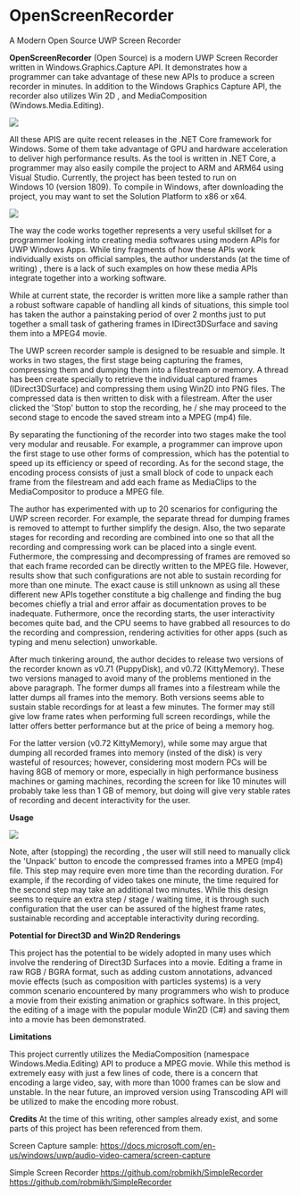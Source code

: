 # OpenScreenRecorder
A Modern Open Source UWP Screen Recorder

**OpenScreenRecorder** (Open Source) is a modern UWP Screen Recorder written in
Windows.Graphics.Capture API. It demonstrates how a programmer can take 
advantage of these new APIs to produce a screen recorder in minutes. 
In addition to the Windows Graphics Capture API, the recorder also utilizes
 Win 2D , and MediaComposition (Windows.Media.Editing). 
 
 <kbd><img src="https://github.com/TechnoRiver/OpenScreenRecorder/blob/master/images/OpenScreenRecorder.png"></kbd>

All these APIS are quite recent releases in the .NET Core framework for Windows.
Some of them take advantage of GPU and hardware acceleration to deliver 
high performance results. As the tool is written in .NET Core, 
a programmer may also easily compile the project to ARM and ARM64 using Visual Studio. 
Currently, the project has been tested to run on  
Windows 10 (version 1809). To compile in Windows, 
after downloading the project, you may want to set the Solution Platform to x86 or x64.

<kbd><img src="https://github.com/TechnoRiver/OpenScreenRecorder/blob/master/images/SolutionPlatform.png"></kbd>

The way the code works together represents a very useful skillset for a programmer 
looking into creating media softwares using modern APIs for UWP Windows Apps.
While tiny fragments of how these APIs work individually exists on official samples,
the author understands (at the time of writing) , there is a lack of such examples 
on how these media APIs integrate together into a working software.

While at current state, the recorder is written more like a 
sample rather than a robust software capable of handling all kinds of situations, 
this simple tool has taken the author a painstaking period of over 2 months just to put together
a small task of gathering frames in IDirect3DSurface and saving them into 
a MPEG4 movie.

The UWP screen recorder sample is designed to be resuable and simple. It works in two stages,
the first stage being capturing the frames, compressing them and dumping them into a filestream or memory.
A thread has been create specially to retrieve the individual captured frames (IDirect3DSurface) and compressing
them using Win2D into PNG files. The compressed data is then written to disk with a filestream.
After the user clicked the 'Stop' button to stop the recording, he / she may proceed to the
second stage to encode the saved stream into a MPEG (mp4) file.

By separating the functioning of the recorder into two stages make the tool very modular 
and reusable. For example, a programmer can improve upon the first stage to use other forms of compression, which has the potential 
to speed up its efficiency or speed of recording. As for the second stage, the encoding process consists of just a 
small block of code to unpack each frame from the filestream and add each frame as MediaClips to the
MediaCompositor to produce a MPEG file.

The author has experimented with up to 20 scenarios for configuring the UWP screen recorder.
For example, the separate thread for dumping frames is removed to attempt to further simplify the design.
Also, the two separate stages for recording and recording are combined into one so that all
the recording and compressing work can be placed into a single event. Futhermore, the compressing
and decompressing of frames are removed so that each frame recorded can be directly written to the
MPEG file. However, results show that such configurations are not able to sustain recording 
for more than one minute. The exact cause is still unknown as using all these different new APIs
together constitute a big challenge and finding the bug becomes chiefly a trial and error affair
as documentation proves to be inadequate. Futhermore, once the recording starts,
 the user interactivity becomes quite bad, and the CPU seems to have grabbed all resources
to do the recording and compression, rendering activities for other apps 
(such as typing and menu selection) unworkable.

After much tinkering around, the author decides to release two versions of the recorder 
known as v0.71 (PuppyDisk), and v0.72 (KittyMemory). These two versions managed to avoid many of the problems
mentioned in the above paragraph. The former dumps all frames into a filestream 
while the latter dumps all frames into the memory. Both versions seems able to sustain stable recordings for at least a few minutes.
The former may still give low frame rates when performing full screen recordings, 
while the latter offers better performance but at the price of being a memory hog.
 
For the latter version (v0.72 KittyMemory), while some may argue that dumping all recorded frames 
into memory (insted of the disk) is very wasteful of resources; however, considering most modern PCs 
will be having 8GB of memory or more,  especially in high performance business machines or gaming machines, 
recording the screen for like 10 minutes will probably take less than 1 GB of memory,
but doing will give very stable rates of recording and decent interactivity for the user.


**Usage**

<kbd><img src="https://github.com/TechnoRiver/OpenScreenRecorder/blob/master/images/Usage.png"></kbd>

Note, after (stopping) the recording , the user will still need to manually click the 
'Unpack' button to encode the compressed frames into a MPEG (mp4) file. This step may require 
even more time than the recording duration. For example, if the recording of video takes 
one minute, the time required for the second step may take an additional two minutes.
While this design seems to require an extra step / stage / waiting time, it is through
 such configuration that the user can be assured of the highest frame rates, 
sustainable recording and acceptable interactivity during recording.

**Potential for Direct3D and Win2D Renderings**

This project has the potential to be widely adopted in many uses which involve 
the rendering of Direct3D Surfaces into a movie. Editing a frame in raw RGB / BGRA format, 
such as adding custom annotations, advanced movie effects (such as composition with particles systems)
is a very common scenario encountered by many programmers who wish to produce a movie 
from their existing animation or graphics software. In this project, the editing of a image 
with the popular module Win2D (C#) and saving them into a movie has been demonstrated.

**Limitations**

This project currently utilizes the MediaComposition (namespace Windows.Media.Editing) API
to produce a MPEG movie. While this method is extremely easy with just a few lines of code,
there is a concern that encoding a large video, say, with more than 1000 frames 
can be slow and unstable. In the near future, an improved version using Transcoding API 
will be utilized to make the encoding more robust.


**Credits**
At the time of this writing, other samples already exist, and some parts of this project
 has been referenced from them.

Screen Capture sample:
https://docs.microsoft.com/en-us/windows/uwp/audio-video-camera/screen-capture

Simple Screen Recorder
https://github.com/robmikh/SimpleRecorder
https://github.com/robmikh/SimpleRecorder

